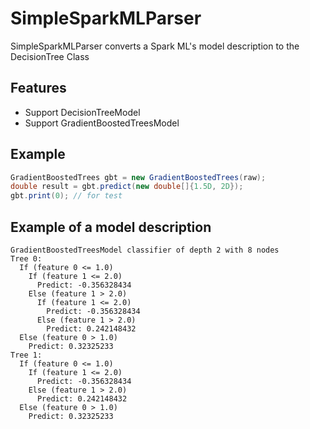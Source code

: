 # SimpleSparkMLParser

SimpleSparkMLParser converts a Spark ML's model description to the DecisionTree Class

## Features
* Support DecisionTreeModel
* Support GradientBoostedTreesModel

## Example
```java
GradientBoostedTrees gbt = new GradientBoostedTrees(raw);
double result = gbt.predict(new double[]{1.5D, 2D});
gbt.print(0); // for test
```

## Example of a model description
```
GradientBoostedTreesModel classifier of depth 2 with 8 nodes
Tree 0:
  If (feature 0 <= 1.0)
    If (feature 1 <= 2.0)
      Predict: -0.356328434
    Else (feature 1 > 2.0)
      If (feature 1 <= 2.0)
        Predict: -0.356328434
      Else (feature 1 > 2.0)
        Predict: 0.242148432
  Else (feature 0 > 1.0)
    Predict: 0.32325233
Tree 1:
  If (feature 0 <= 1.0)
    If (feature 1 <= 2.0)
      Predict: -0.356328434
    Else (feature 1 > 2.0)
      Predict: 0.242148432
  Else (feature 0 > 1.0)
    Predict: 0.32325233
```